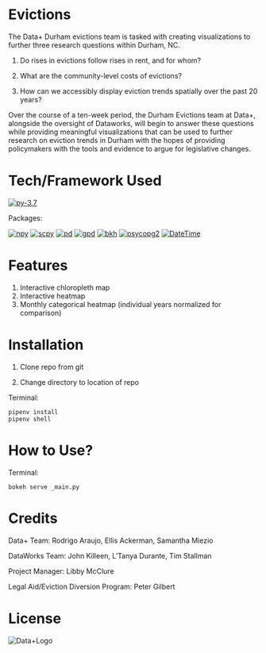 # Evictions
The Data+ Durham evictions team is tasked with creating visualizations to further three research questions within Durham, NC.

1) Do rises in evictions follow rises in rent, and for whom? 

2) What are the community-level costs of evictions?
  
3) How can we accessibly display eviction trends spatially over the past 20 years?

Over the course of a ten-week period, the Durham Evictions team at Data+, alongside the oversight of Dataworks, will begin to answer these questions while providing meaningful visualizations that can be used to further research on eviction trends in Durham with the hopes of providing policymakers with the tools and evidence to argue for legislative changes. 

# Tech/Framework Used
[![py-3.7](https://img.shields.io/badge/Python-3.7-blue.svg)](https://www.python.org/downloads/)

Packages:

[![npy](https://img.shields.io/badge/Numpy-1.16.4-green.svg)](https://pypi.org/project/numpy/)
[![scpy](https://img.shields.io/badge/Scipy-1.3.0-green.svg)](https://pypi.org/project/scipy/)
[![pd](https://img.shields.io/badge/Pandas-0.24.2-green.svg)](https://pypi.org/project/pandas/)
[![gpd](https://img.shields.io/badge/GeoPandas-0.5.0-green.svg)](https://pypi.org/project/geopandas/)
[![bkh](https://img.shields.io/badge/Bokeh-1.2.0-green.svg)](https://pypi.org/project/bokeh/)
[![psycopg2](https://img.shields.io/badge/psycopg-2.8.3-red.svg)](https://pypi.org/project/psycopg2/)
[![DateTime](https://img.shields.io/badge/DateTime-4.3-green.svg)](https://pypi.org/project/DateTime/) 

# Features
1) Interactive chloropleth map
2) Interactive heatmap
3) Monthly categorical heatmap (individual years normalized for comparison)

# Installation
1) Clone repo from git

2) Change directory to location of repo

Terminal:
```
pipenv install
pipenv shell
```

# How to Use?
Terminal:

`bokeh serve _main.py`

# Credits
Data+ Team: Rodrigo Araujo, Ellis Ackerman, Samantha Miezio

DataWorks Team: John Killeen, L’Tanya Durante, Tim Stallman

Project Manager: Libby McClure

Legal Aid/Eviction Diversion Program: Peter Gilbert

# License
![Data+Logo](https://bigdata.duke.edu/sites/bigdata.duke.edu/files/site-images/image002-2.jpg)

